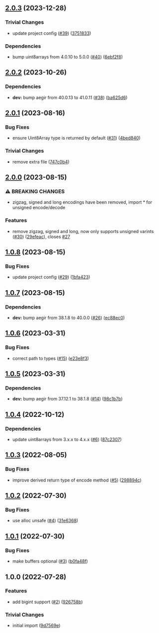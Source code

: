 ## [2.0.3](https://github.com/achingbrain/uint8-varint/compare/v2.0.2...v2.0.3) (2023-12-28)


### Trivial Changes

* update project config ([#39](https://github.com/achingbrain/uint8-varint/issues/39)) ([3751833](https://github.com/achingbrain/uint8-varint/commit/37518333c46c6a18e32bdf2f9774fef9aee625fd))


### Dependencies

* bump uint8arrays from 4.0.10 to 5.0.0 ([#40](https://github.com/achingbrain/uint8-varint/issues/40)) ([6ebf2f8](https://github.com/achingbrain/uint8-varint/commit/6ebf2f85f1870a95a39d29decb0bc6bda451c767))

## [2.0.2](https://github.com/achingbrain/uint8-varint/compare/v2.0.1...v2.0.2) (2023-10-26)


### Dependencies

* **dev:** bump aegir from 40.0.13 to 41.0.11 ([#38](https://github.com/achingbrain/uint8-varint/issues/38)) ([ba625d6](https://github.com/achingbrain/uint8-varint/commit/ba625d615db6b286cad2e5f8746ec952cd3e8f92))

## [2.0.1](https://github.com/achingbrain/uint8-varint/compare/v2.0.0...v2.0.1) (2023-08-16)


### Bug Fixes

* ensure Uint8Array type is returned by default ([#31](https://github.com/achingbrain/uint8-varint/issues/31)) ([4bed840](https://github.com/achingbrain/uint8-varint/commit/4bed8406ff0a0201dddaacb006f54399460f5523))


### Trivial Changes

* remove extra file ([747c0b4](https://github.com/achingbrain/uint8-varint/commit/747c0b4126389d2e29257ab0aaceb205f016dba3))

## [2.0.0](https://github.com/achingbrain/uint8-varint/compare/v1.0.8...v2.0.0) (2023-08-15)


### ⚠ BREAKING CHANGES

* zigzag, signed and long encodings have been removed, import * for unsigned encode/decode

### Features

* remove zigzag, signed and long, now only supports unsigned varints ([#30](https://github.com/achingbrain/uint8-varint/issues/30)) ([29efeac](https://github.com/achingbrain/uint8-varint/commit/29efeaca0946e3f70dae880bb39f17456971b322)), closes [#27](https://github.com/achingbrain/uint8-varint/issues/27)

## [1.0.8](https://github.com/achingbrain/uint8-varint/compare/v1.0.7...v1.0.8) (2023-08-15)


### Bug Fixes

* update project config ([#29](https://github.com/achingbrain/uint8-varint/issues/29)) ([1bfa423](https://github.com/achingbrain/uint8-varint/commit/1bfa423a1778e289934b59ea698d34d7c3c3b0d8))

## [1.0.7](https://github.com/achingbrain/uint8-varint/compare/v1.0.6...v1.0.7) (2023-08-15)


### Dependencies

* **dev:** bump aegir from 38.1.8 to 40.0.0 ([#26](https://github.com/achingbrain/uint8-varint/issues/26)) ([ec88ec0](https://github.com/achingbrain/uint8-varint/commit/ec88ec0db75e4e40c2d67d1c0630aded0bf1b24c))

## [1.0.6](https://github.com/achingbrain/uint8-varint/compare/v1.0.5...v1.0.6) (2023-03-31)


### Bug Fixes

* correct path to types ([#15](https://github.com/achingbrain/uint8-varint/issues/15)) ([e23e8f3](https://github.com/achingbrain/uint8-varint/commit/e23e8f3f10c01b4814392498d0ea2d07fecc5c2d))

## [1.0.5](https://github.com/achingbrain/uint8-varint/compare/v1.0.4...v1.0.5) (2023-03-31)


### Dependencies

* **dev:** bump aegir from 37.12.1 to 38.1.8 ([#14](https://github.com/achingbrain/uint8-varint/issues/14)) ([98c1b7b](https://github.com/achingbrain/uint8-varint/commit/98c1b7bc1ee7509d78bde4033d4a7a48d80a4927))

## [1.0.4](https://github.com/achingbrain/uint8-varint/compare/v1.0.3...v1.0.4) (2022-10-12)


### Dependencies

* update uint8arrays from 3.x.x to 4.x.x ([#6](https://github.com/achingbrain/uint8-varint/issues/6)) ([87c2307](https://github.com/achingbrain/uint8-varint/commit/87c2307250a371f1586e50f336cf6278081cf707))

## [1.0.3](https://github.com/achingbrain/uint8-varint/compare/v1.0.2...v1.0.3) (2022-08-05)


### Bug Fixes

* improve derived return type of encode method ([#5](https://github.com/achingbrain/uint8-varint/issues/5)) ([298894c](https://github.com/achingbrain/uint8-varint/commit/298894c765a2c0a6b36654e747799af03e97dcd9))

## [1.0.2](https://github.com/achingbrain/uint8-varint/compare/v1.0.1...v1.0.2) (2022-07-30)


### Bug Fixes

* use alloc unsafe ([#4](https://github.com/achingbrain/uint8-varint/issues/4)) ([31e6368](https://github.com/achingbrain/uint8-varint/commit/31e6368d1ad0528963a4d4b48fb199dd819973b5))

## [1.0.1](https://github.com/achingbrain/uint8-varint/compare/v1.0.0...v1.0.1) (2022-07-30)


### Bug Fixes

* make buffers optional ([#3](https://github.com/achingbrain/uint8-varint/issues/3)) ([b0fa48f](https://github.com/achingbrain/uint8-varint/commit/b0fa48f7e9dc5932471a3a1a20f4e993cfb818cb))

## 1.0.0 (2022-07-28)


### Features

* add bigint support ([#2](https://github.com/achingbrain/uint8-varint/issues/2)) ([926758b](https://github.com/achingbrain/uint8-varint/commit/926758b7499d18e240f32311f62c272045bed797))


### Trivial Changes

* initial import ([9d7569e](https://github.com/achingbrain/uint8-varint/commit/9d7569ea321539d1995e26993625a98b6e078d40))
